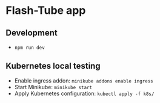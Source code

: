 # Flash-Tube app

## Development
- `npm run dev`

## Kubernetes local testing
- Enable ingress addon:
`minikube addons enable ingress`
- Start Minikube: `minikube start`
- Apply Kubernetes configuration: `kubectl apply -f k8s/`
